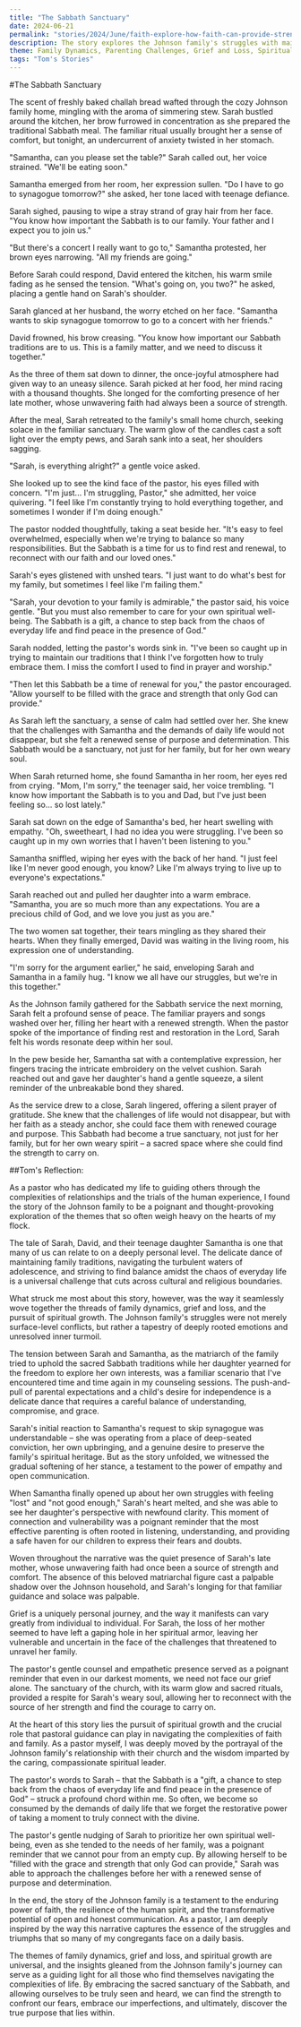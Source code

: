 ```yaml
---
title: "The Sabbath Sanctuary"
date: 2024-06-21
permalink: "stories/2024/June/faith-explore-how-faith-can-provide-strength-and-guidance-in-difficult-times/"
description: The story explores the Johnson family's struggles with maintaining traditions, parental expectations, and adolescent rebellion, while also dealing with grief and the search for spiritual renewal. The pastor's guidance and the sanctuary of the Sabbath provide a path for the family to find understanding, empathy, and a renewed sense of purpose.
theme: Family Dynamics, Parenting Challenges, Grief and Loss, Spiritual Growth, Pastoral Guidance
tags: "Tom's Stories"
---
```

#The Sabbath Sanctuary

The scent of freshly baked challah bread wafted through the cozy Johnson family home, mingling with the aroma of simmering stew. Sarah bustled around the kitchen, her brow furrowed in concentration as she prepared the traditional Sabbath meal. The familiar ritual usually brought her a sense of comfort, but tonight, an undercurrent of anxiety twisted in her stomach.

"Samantha, can you please set the table?" Sarah called out, her voice strained. "We'll be eating soon."

Samantha emerged from her room, her expression sullen. "Do I have to go to synagogue tomorrow?" she asked, her tone laced with teenage defiance.

Sarah sighed, pausing to wipe a stray strand of gray hair from her face. "You know how important the Sabbath is to our family. Your father and I expect you to join us."

"But there's a concert I really want to go to," Samantha protested, her brown eyes narrowing. "All my friends are going."

Before Sarah could respond, David entered the kitchen, his warm smile fading as he sensed the tension. "What's going on, you two?" he asked, placing a gentle hand on Sarah's shoulder.

Sarah glanced at her husband, the worry etched on her face. "Samantha wants to skip synagogue tomorrow to go to a concert with her friends."

David frowned, his brow creasing. "You know how important our Sabbath traditions are to us. This is a family matter, and we need to discuss it together."

As the three of them sat down to dinner, the once-joyful atmosphere had given way to an uneasy silence. Sarah picked at her food, her mind racing with a thousand thoughts. She longed for the comforting presence of her late mother, whose unwavering faith had always been a source of strength.

After the meal, Sarah retreated to the family's small home church, seeking solace in the familiar sanctuary. The warm glow of the candles cast a soft light over the empty pews, and Sarah sank into a seat, her shoulders sagging.

"Sarah, is everything alright?" a gentle voice asked.

She looked up to see the kind face of the pastor, his eyes filled with concern. "I'm just... I'm struggling, Pastor," she admitted, her voice quivering. "I feel like I'm constantly trying to hold everything together, and sometimes I wonder if I'm doing enough."

The pastor nodded thoughtfully, taking a seat beside her. "It's easy to feel overwhelmed, especially when we're trying to balance so many responsibilities. But the Sabbath is a time for us to find rest and renewal, to reconnect with our faith and our loved ones."

Sarah's eyes glistened with unshed tears. "I just want to do what's best for my family, but sometimes I feel like I'm failing them."

"Sarah, your devotion to your family is admirable," the pastor said, his voice gentle. "But you must also remember to care for your own spiritual well-being. The Sabbath is a gift, a chance to step back from the chaos of everyday life and find peace in the presence of God."

Sarah nodded, letting the pastor's words sink in. "I've been so caught up in trying to maintain our traditions that I think I've forgotten how to truly embrace them. I miss the comfort I used to find in prayer and worship."

"Then let this Sabbath be a time of renewal for you," the pastor encouraged. "Allow yourself to be filled with the grace and strength that only God can provide."

As Sarah left the sanctuary, a sense of calm had settled over her. She knew that the challenges with Samantha and the demands of daily life would not disappear, but she felt a renewed sense of purpose and determination. This Sabbath would be a sanctuary, not just for her family, but for her own weary soul.

When Sarah returned home, she found Samantha in her room, her eyes red from crying. "Mom, I'm sorry," the teenager said, her voice trembling. "I know how important the Sabbath is to you and Dad, but I've just been feeling so... so lost lately."

Sarah sat down on the edge of Samantha's bed, her heart swelling with empathy. "Oh, sweetheart, I had no idea you were struggling. I've been so caught up in my own worries that I haven't been listening to you."

Samantha sniffled, wiping her eyes with the back of her hand. "I just feel like I'm never good enough, you know? Like I'm always trying to live up to everyone's expectations."

Sarah reached out and pulled her daughter into a warm embrace. "Samantha, you are so much more than any expectations. You are a precious child of God, and we love you just as you are."

The two women sat together, their tears mingling as they shared their hearts. When they finally emerged, David was waiting in the living room, his expression one of understanding.

"I'm sorry for the argument earlier," he said, enveloping Sarah and Samantha in a family hug. "I know we all have our struggles, but we're in this together."

As the Johnson family gathered for the Sabbath service the next morning, Sarah felt a profound sense of peace. The familiar prayers and songs washed over her, filling her heart with a renewed strength. When the pastor spoke of the importance of finding rest and restoration in the Lord, Sarah felt his words resonate deep within her soul.

In the pew beside her, Samantha sat with a contemplative expression, her fingers tracing the intricate embroidery on the velvet cushion. Sarah reached out and gave her daughter's hand a gentle squeeze, a silent reminder of the unbreakable bond they shared.

As the service drew to a close, Sarah lingered, offering a silent prayer of gratitude. She knew that the challenges of life would not disappear, but with her faith as a steady anchor, she could face them with renewed courage and purpose. This Sabbath had become a true sanctuary, not just for her family, but for her own weary spirit – a sacred space where she could find the strength to carry on.

##Tom's Reflection: 

As a pastor who has dedicated my life to guiding others through the complexities of relationships and the trials of the human experience, I found the story of the Johnson family to be a poignant and thought-provoking exploration of the themes that so often weigh heavy on the hearts of my flock.

The tale of Sarah, David, and their teenage daughter Samantha is one that many of us can relate to on a deeply personal level. The delicate dance of maintaining family traditions, navigating the turbulent waters of adolescence, and striving to find balance amidst the chaos of everyday life is a universal challenge that cuts across cultural and religious boundaries.

What struck me most about this story, however, was the way it seamlessly wove together the threads of family dynamics, grief and loss, and the pursuit of spiritual growth. The Johnson family's struggles were not merely surface-level conflicts, but rather a tapestry of deeply rooted emotions and unresolved inner turmoil.

The tension between Sarah and Samantha, as the matriarch of the family tried to uphold the sacred Sabbath traditions while her daughter yearned for the freedom to explore her own interests, was a familiar scenario that I've encountered time and time again in my counseling sessions. The push-and-pull of parental expectations and a child's desire for independence is a delicate dance that requires a careful balance of understanding, compromise, and grace.

Sarah's initial reaction to Samantha's request to skip synagogue was understandable – she was operating from a place of deep-seated conviction, her own upbringing, and a genuine desire to preserve the family's spiritual heritage. But as the story unfolded, we witnessed the gradual softening of her stance, a testament to the power of empathy and open communication.

When Samantha finally opened up about her own struggles with feeling "lost" and "not good enough," Sarah's heart melted, and she was able to see her daughter's perspective with newfound clarity. This moment of connection and vulnerability was a poignant reminder that the most effective parenting is often rooted in listening, understanding, and providing a safe haven for our children to express their fears and doubts.

Woven throughout the narrative was the quiet presence of Sarah's late mother, whose unwavering faith had once been a source of strength and comfort. The absence of this beloved matriarchal figure cast a palpable shadow over the Johnson household, and Sarah's longing for that familiar guidance and solace was palpable.

Grief is a uniquely personal journey, and the way it manifests can vary greatly from individual to individual. For Sarah, the loss of her mother seemed to have left a gaping hole in her spiritual armor, leaving her vulnerable and uncertain in the face of the challenges that threatened to unravel her family.

The pastor's gentle counsel and empathetic presence served as a poignant reminder that even in our darkest moments, we need not face our grief alone. The sanctuary of the church, with its warm glow and sacred rituals, provided a respite for Sarah's weary soul, allowing her to reconnect with the source of her strength and find the courage to carry on.

At the heart of this story lies the pursuit of spiritual growth and the crucial role that pastoral guidance can play in navigating the complexities of faith and family. As a pastor myself, I was deeply moved by the portrayal of the Johnson family's relationship with their church and the wisdom imparted by the caring, compassionate spiritual leader.

The pastor's words to Sarah – that the Sabbath is a "gift, a chance to step back from the chaos of everyday life and find peace in the presence of God" – struck a profound chord within me. So often, we become so consumed by the demands of daily life that we forget the restorative power of taking a moment to truly connect with the divine.

The pastor's gentle nudging of Sarah to prioritize her own spiritual well-being, even as she tended to the needs of her family, was a poignant reminder that we cannot pour from an empty cup. By allowing herself to be "filled with the grace and strength that only God can provide," Sarah was able to approach the challenges before her with a renewed sense of purpose and determination.

In the end, the story of the Johnson family is a testament to the enduring power of faith, the resilience of the human spirit, and the transformative potential of open and honest communication. As a pastor, I am deeply inspired by the way this narrative captures the essence of the struggles and triumphs that so many of my congregants face on a daily basis.

The themes of family dynamics, grief and loss, and spiritual growth are universal, and the insights gleaned from the Johnson family's journey can serve as a guiding light for all those who find themselves navigating the complexities of life. By embracing the sacred sanctuary of the Sabbath, and allowing ourselves to be truly seen and heard, we can find the strength to confront our fears, embrace our imperfections, and ultimately, discover the true purpose that lies within.

